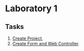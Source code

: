 # Laboratory 1

## Tasks

1. [Create Project](../labo1/Documentation/Tasks/lab-1-utworzenie-projektu-aspnetcore.pdf),
2. [Create Form and Web Controller](../labo1/Documentation/Tasks/lab-1-implementacja-formularza.pdf).
